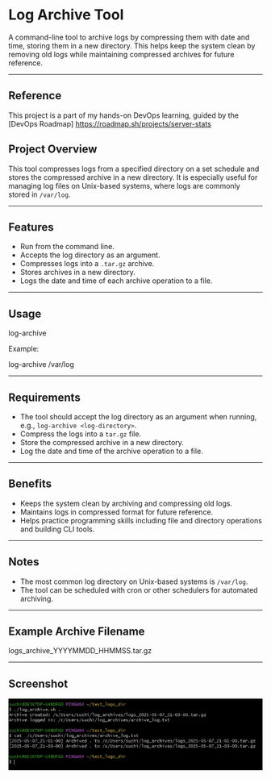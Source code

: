 # Log Archive Tool

A command-line tool to archive logs by compressing them with date and time, storing them in a new directory. This helps keep the system clean by removing old logs while maintaining compressed archives for future reference.

---

## Reference

This project is a part of my hands-on DevOps learning, guided by the [DevOps Roadmap]
https://roadmap.sh/projects/server-stats

## Project Overview

This tool compresses logs from a specified directory on a set schedule and stores the compressed archive in a new directory. It is especially useful for managing log files on Unix-based systems, where logs are commonly stored in `/var/log`.

---

## Features

- Run from the command line.
- Accepts the log directory as an argument.
- Compresses logs into a `.tar.gz` archive.
- Stores archives in a new directory.
- Logs the date and time of each archive operation to a file.

---

## Usage

log-archive <log-directory>

Example:

log-archive /var/log

---

## Requirements

- The tool should accept the log directory as an argument when running, e.g., `log-archive <log-directory>`.
- Compress the logs into a `tar.gz` file.
- Store the compressed archive in a new directory.
- Log the date and time of the archive operation to a file.

---

## Benefits

- Keeps the system clean by archiving and compressing old logs.
- Maintains logs in compressed format for future reference.
- Helps practice programming skills including file and directory operations and building CLI tools.

---

## Notes

- The most common log directory on Unix-based systems is `/var/log`.
- The tool can be scheduled with cron or other schedulers for automated archiving.

---

## Example Archive Filename

logs_archive_YYYYMMDD_HHMMSS.tar.gz

---

## Screenshot

![My Screenshot](images/01_proj.jpg)
